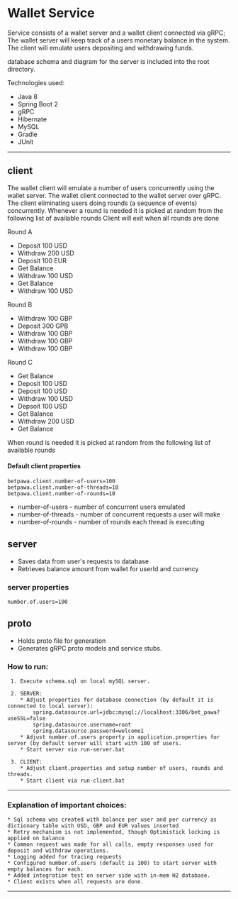  

# Wallet Service


Service consists of a wallet server and a wallet client connected via gRPC; 
The wallet server will keep track of a users monetary balance in the system. 
The client will emulate users depositing and withdrawing funds.

database schema and diagram for the server is included into the root directory.

Technologies used:

*  Java 8
*  Spring Boot 2
*  gRPC
*  Hibernate
*  MySQL
*  Gradle
*  JUnit


---

## client

The wallet client will emulate a number of users concurrently using the wallet server. 
The wallet client connected to the wallet server over gRPC. 
The client eliminating users doing rounds (a sequence of events) concurrently. Whenever a round is needed it is picked at random from the following list of available rounds
Client will exit when all rounds are done

Round A
* Deposit 100 USD
* Withdraw 200 USD
* Deposit 100 EUR
* Get Balance
* Withdraw 100 USD
* Get Balance
* Withdraw 100 USD

Round B
* Withdraw 100 GBP
* Deposit 300 GPB
* Withdraw 100 GBP
* Withdraw 100 GBP
* Withdraw 100 GBP

Round C
* Get Balance
* Deposit 100 USD
* Deposit 100 USD
* Withdraw 100 USD
* Depsoit 100 USD
* Get Balance
* Withdraw 200 USD
* Get Balance

When round is needed it is picked at random from the following list of available rounds

#### Default client properties

```
betpawa.client.number-of-users=100
betpawa.client.number-of-threads=10
betpawa.client.number-of-rounds=10
```
* number-of-users - number of concurrent users emulated
* number-of-threads - number of concurrent requests a user will make
* number-of-rounds - number of rounds each thread is executing

  
## server

*  Saves data from user's requests to database
*  Retrieves balance amount from wallet for userId and currency

### server properties
```
number.of.users=100
```

## proto
    
*  Holds proto file for generation    
*  Generates gRPC proto models and service stubs. 

### How to run:
     1. Execute schema.sql on local mySQL server.
      
     2. SERVER:
        * Adjust properties for database connection (by default it is connected to local server):
            spring.datasource.url=jdbc:mysql://localhost:3306/bet_pawa?useSSL=false
            spring.datasource.username=root
            spring.datasource.password=welcome1
        * Adjust number.of.users property in application.properties for server (by default server will start with 100 of users.
        * Start server via run-server.bat
     
     3. CLIENT: 
        * Adjust client.properties and setup number of users, rounds and threads.
        * Start client via run-client.bat
---

### Explanation of important choices:
    * Sql schema was created with balance per user and per currency as dictionary table with USD, GBP and EUR values inserted
    * Retry mechanism is not implemented, though Optimistick locking is applied on balance
    * Common request was made for all calls, empty responses used for deposit and withdraw operations.
    * Logging added for tracing requests
    * Configured number.of.users (default is 100) to start server with empty balances for each.
    * Added integration test on server side with in-mem H2 database.
    * Client exists when all requests are done.
---

